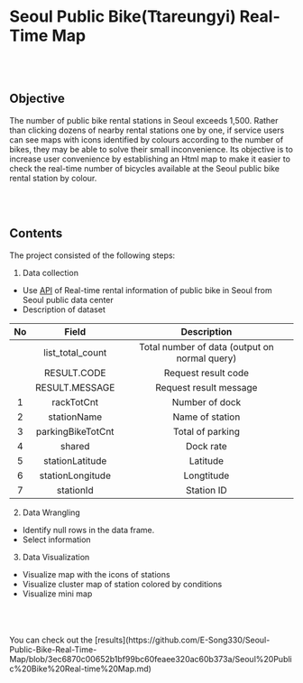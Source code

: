 # Seoul Public Bike(Ttareungyi) Real-Time Map

<br/>
<br/>

## Objective


The number of public bike rental stations in Seoul exceeds 1,500. Rather than clicking dozens of nearby rental stations one by one, if service users can see maps with icons identified by colours according to the number of bikes, they may be able to solve their small inconvenience.
Its objective is to increase user convenience by establishing an Html map to make it easier to check the real-time number of bicycles available at the Seoul public bike rental station by colour.


<br/>
<br/>

## Contents

The project consisted of the following steps:

1. Data collection
  * Use [API](http://data.seoul.go.kr/dataList/OA-15493/A/1/datasetView.do) of Real-time rental information of public bike in Seoul from Seoul public data center
  * Description of dataset
 
| No |       Field       |                  Description                  |
|:--:|:-----------------:|:---------------------------------------------:|
|    | list_total_count  | Total number of data (output on normal query) |
|    | RESULT.CODE       | Request result code                           |
|    | RESULT.MESSAGE    | Request result message                        |
|  1 | rackTotCnt        | Number of dock                                |
|  2 | stationName       | Name of station                               |
|  3 | parkingBikeTotCnt | Total of parking                              |
|  4 | shared            | Dock rate                                     |
|  5 | stationLatitude   | Latitude                                      |
|  6 | stationLongitude  | Longtitude                                    |
|  7 | stationId         | Station ID                                    |
  
2. Data Wrangling
  * Identify null rows in the data frame.
  * Select information

3. Data Visualization
  * Visualize map with the icons of stations
  * Visualize cluster map of station colored by conditions
  * Visualize mini map
<br/>
<br/>
<br/>
You can check out the [results](https://github.com/E-Song330/Seoul-Public-Bike-Real-Time-Map/blob/3ec6870c00652b1bf99bc60feaee320ac60b373a/Seoul%20Public%20Bike%20Real-time%20Map.md)
